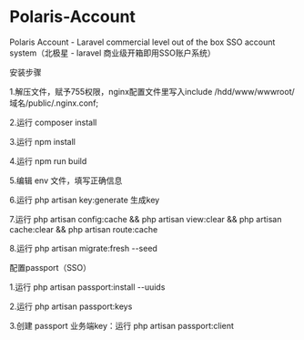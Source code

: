 # Polaris-Account
Polaris Account - Laravel commercial level out of the box SSO account system（北极星 - laravel 商业级开箱即用SSO账户系统）

安装步骤

1.解压文件，赋予755权限，nginx配置文件里写入include /hdd/www/wwwroot/域名/public/.nginx.conf;

2.运行 composer install

3.运行 npm install

4.运行 npm run build

5.编辑 env 文件，填写正确信息

6.运行 php artisan key:generate 生成key

7.运行 php artisan config:cache && php artisan view:clear && php artisan cache:clear && php artisan route:cache

8.运行 php artisan migrate:fresh --seed

配置passport（SSO）

1.运行 php artisan passport:install --uuids

2.运行 php artisan passport:keys

3.创建 passport 业务端key：运行 php artisan passport:client
